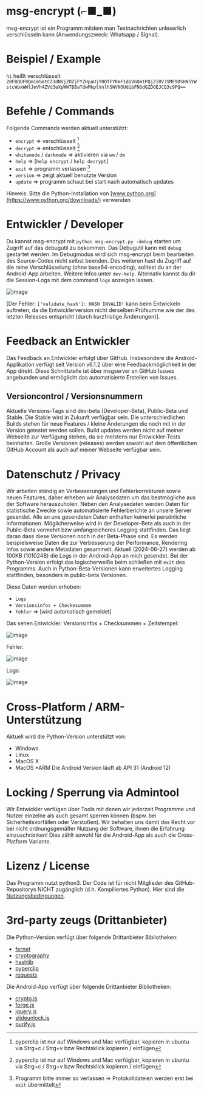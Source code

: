 # msg-encrypt (⌐■_■)

msg-encrypt ist ein Programm mitdem man Textnachrichten unleserlich verschlüsseln kann (Anwendungszweck: Whatsapp / Signal).

<!--![image](https://github.com/cracky22/msg-encrypt/assets/104385850/f8c8a57e-f479-4c40-aa5b-72b8c3b1f054)-->

# Beispiel / Example
`hi` heißt verschlüsselt ```Z0FBQUFBQm1mSmtCZ3dNVjZOZjFYZHpaUjY0OTFYRmF1dzVGQmtPQjZiRVJSMF9DSHN5YWstcWpxWWlJeVh4ZVd3eXpWWTBBaTdwMkptVnlhSWVNOUdibFNOdGZDOEJCQ3c9PQ==```

# Befehle / Commands
Folgende Commands werden aktuell unterstützt:
- `encrypt` => verschlüsselt [^1] 
- `decrypt` => entschlüsselt [^1] 
- `whitemode` / `darkmode` => aktivieren via `wm` / `dm`
- `help` => [`help encrypt` / `help decrypt`] 
- `exit` => programm verlassen [^2]
- `version` => zeigt aktuell benutzte Version
- `update` => programm schaut bei start nach automatisch updates

Hinweis: Bitte die Python-Installation von [www.python.org](https://www.python.org/downloads/) verwenden

# Entwickler / Developer
Du kannst msg-encrypt mit `python msg-encrypt.py -debug` starten um Zugriff auf das debugutil zu bekommen. Das Debugutil kann mit `debug` gestartet werden.
Im Debugmodus wird sich msg-encrypt beim bearbeiten des Source-Codes nicht selbst beenden. Des weiteren hast du Zugriff auf die reine Verschlüsselung (ohne base64-encoding), solltest du an der Android-App arbeiten. Weitere Infos unter `dev-help`. Alternativ kannst du dir die Session-Logs mit dem command `logs` anzeigen lassen.

![image](https://github.com/cracky22/msg-encrypt/assets/104385850/a65efbc7-c83f-4267-bbd1-ac9d201c56a9)

[Der Fehler: `['validate_hash']: HASH INVALID!` kann beim Entwickeln auftreten, da die Entwicklerversion nicht derselben Prüfsumme wie der des letzten Releases entspricht (durch kurzfristige Änderungen)].

# Feedback an Entwickler
Das Feedback an Entwickler erfolgt über GitHub. Insbesondere die Android-Applikation verfügt seit Version v6.1.2 über eine Feedbackmöglichkeit in der App direkt. Diese Schnittstelle ist über msgserver an GitHub Issues angebunden und ermöglicht das automatisierte Erstellen von Issues.

## Versioncontrol / Versionsnummern
Aktuelle Versions-Tags sind dev-beta (Developer-Beta), Public-Beta und Stable. Die Stable wird in Zukunft verfügbar sein. Die unterschiedlichen Builds stehen für neue Features / kleine Änderungen die noch mit in der Version getestet werden sollen. Build updates werden nicht auf meiner Webseite zur Verfügung stehen, da sie meistens nur Entwickler-Tests beinhalten. Große Versionen (releases) werden sowohl auf dem öffentlichen GitHub Account als auch auf meiner Webseite verfügbar sein.

# Datenschutz / Privacy
Wir arbeiten ständig an Verbesserungen und Fehlerkorrekturen sowie neuen Features, daher erheben wir Analysedaten um das bestmögliche aus der Software herauszuholen. Neben den Analysedaten werden Daten für statistische Zwecke sowie automatisierte Fehlerberichte an unsere Server gesendet. Alle an uns gesendeten Daten enthalten keinerlei persönliche Informationen. Möglicherweise wird in der Developer-Beta als auch in der Public-Beta vermehrt bzw umfangreicheres Logging stattfinden. Das liegt daran dass diese Versionen noch in der Beta-Phase sind. Es werden beispielsweise Daten die zur Verbesserung der Performance, Rendering Infos sowie andere Metadaten gesammelt.
Aktuell (2024-06-27) werden ab 100KB (101024B) die Logs in der Android-App an mich gesendet. Bei der Python-Version erfolgt das logischerweiße beim schließen mit `exit` des Programms. Auch in Python-Beta-Versionen kann erweitertes Logging stattfinden, besonders in public-beta Versionen.

Diese Daten werden erhoben:
- `Logs`
- `Versionsinfos + Checkesummen` 
- `Fehler` => [wird automatisch gemeldet]

Das sehen Entwickler:
Versionsinfos + Checksummen + Zeitstempel:

![image](https://github.com/cracky22/msg-encrypt/assets/104385850/7b596450-d283-4f59-9eb6-5e9c1d4e0e04)


Fehler:

![image](https://github.com/cracky22/msg-encrypt/assets/104385850/6b00cdcb-bf0d-4497-a512-4fda36b6f50a)


Logs:

![image](https://github.com/cracky22/msg-encrypt/assets/104385850/1905ffeb-4f80-4637-ab7a-9eab68f91f05)

# Cross-Platform / ARM-Unterstützung
Aktuell wird die Python-Version unterstützt von:
- Windows
- Linux
- MacOS X
- MacOS *ARM
Die Android Version läuft ab API 31 (Android 12)

# Locking / Sperrung via Admintool
Wir Entwickler verfügen über Tools mit denen wir jederzeit Programme und Nutzer einzelne als auch gesamt sperren können (bspw. bei Sicherheitsvorfällen oder Verstoßen). Wir behalten uns damit das Recht vor bei nicht ordnungsgemäßer Nutzung der Software, ihnen die Erfahrung einzuschränken! Dies zählt sowohl für die Android-App als auch die Cross-Platform Variante.

# Lizenz / License
Das Programm nutzt python3. Der Code ist für nicht Mitglieder des GitHub-Repositorys NICHT zugänglich (d.h. Kompiliertes Python). Hier sind die [Nutzungsbedingungen](https://github.com/cracky22/msg-encrypt/raw/master/kernel_v5/LICENSE.txt).

# 3rd-party zeugs (Drittanbieter)
Die Python-Version verfügt über folgende Drittanbieter Bibliotheken:
- [fernet](https://pypi.org/project/fernet/)
- [cryptography](https://pypi.org/project/cryptography/)
- [hashlib](https://pypi.org/project/hashlib/)
- [pyperclip](https://pypi.org/project/pyperclip/)
- [requests](https://pypi.org/project/requests/)

Die Android-App verfügt über folgende Drittanbieter Bibliotheken:
- [crypto.js](https://cdnjs.com/libraries/crypto-js)
- [forge.js](https://cdnjs.com/libraries/forge)
- [jquery.js](https://cdnjs.com/libraries/jquery)
- [slideunlock.js](https://www.jqueryscript.net/slider/jQuery-Plugin-To-Create-Slider-To-UnLock-Sliders-slideunlock.html)
- [purify.js](https://cdnjs.com/libraries/dompurify)

[^1]: pyperclip ist nur auf Windows und Mac verfügbar, kopieren in ubuntu via Strg+c / Strg+v bzw Rechtsklick kopieren / einfügen
[^2]: Programm bitte immer so verlassen => Protokolldateien werden erst bei `exit` übermittelt
